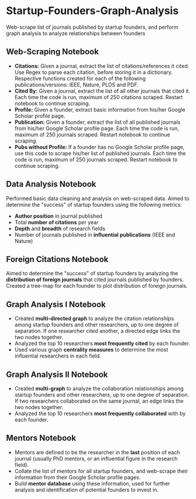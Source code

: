 # Startup-Founders-Graph-Analysis
Web-scrape list of journals published by startup founders, and perform graph analysis to analyze relationships between founders

## Web-Scraping Notebook

*   **Citations:** Given a journal, extract the list of citations/references it cited. Use Regex to parse each citation, before storing it in a dictionary. Respective functions created for each of the following publications/versions: IEEE, Nature, PLOS and PDF.
*   **Cited By:** Given a journal, extract the list of all other journals that cited it. Each time the code is run, maximum of 250 citations scraped. Restart notebook to continue scraping.
*   **Profile:** Given a founder, extract basic information from his/her Google Scholar profile page.
*   **Publication:** Given a founder, extract the list of all published journals from his/her Google Scholar profile page. Each time the code is run, maximum of 250 journals scraped. Restart notebook to continue scraping.
*   **Pubs without Profile:** If a founder has no Google Scholar profile page, use this code to scrape his/her list of published journals. Each time the code is run, maximum of 250 journals scraped. Restart notebook to continue scraping.


## Data Analysis Notebook

Performed basic data cleaning and analysis on web-scraped data. Aimed to determine the "success" of startup founders using the following metrics:
*   **Author position** in journal published
*   Total **number of citations** per year
*   **Depth** and **breadth** of research fields
*   Number of journals published in **influential publications** (IEEE and Nature)


## Foreign Citations Notebook

Aimed to determine the "success" of startup founders by analyzing the **distribution of foreign journals** that cited journals published by founders. Created a tree-map for each founder to plot distribution of foreign journals.


## Graph Analysis I Notebook

*   Created **multi-directed graph** to analyze the citation relationships among
startup founders and other researchers, up to one degree of separation. If one researcher cited another, a directed edge links the two nodes together.
*   Analyzed the top 10 researchers **most frequently cited** by each founder.
*   Used various graph **centrality measures** to determine the most influential researchers in each field.


## Graph Analysis II Notebook

*   Created **multi-graph** to analyze the collaboration relationships among startup founders and other researchers, up to one degree of separation. If two researchers collaborated on the same journal, an edge links the two nodes together. 
*   Analyzed the top 10 researchers **most frequently collaborated** with by each founder.


## Mentors Notebook

*   Mentors are defined to be the researcher in the **last** position of each journal (usually PhD mentors, or an influential figure in the research field).
*   Collate the list of mentors for all startup founders, and web-scrape their information from their Google Scholar profile pages.
*   Build **mentor database** using these information, used for further analysis and identification of potential founders to invest in.
